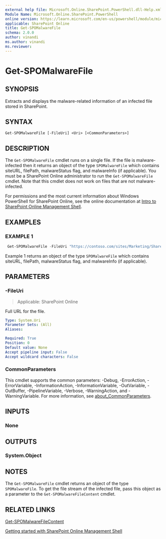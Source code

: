 ```yaml
---
external help file: Microsoft.Online.SharePoint.PowerShell.dll-Help.xml
Module Name: Microsoft.Online.SharePoint.PowerShell
online version: https://learn.microsoft.com/en-us/powershell/module/microsoft.online.sharepoint.powershell/get-spomalwarefile
applicable: SharePoint Online
title: Get-SPOMalwareFile
schema: 2.0.0
author: vinandi
ms.author: vinandi
ms.reviewer:
---
```


# Get-SPOMalwareFile

## SYNOPSIS

Extracts and displays the malware-related information of an infected file stored in SharePoint.

## SYNTAX

```
Get-SPOMalwareFile [-FileUri] <Uri> [<CommonParameters>]
```

## DESCRIPTION

The `Get-SPOMalwareFile` cmdlet runs on a single file. If the file is malware-infected then it returns an object of the type `SPOMalwareFile` which contains siteURL, filePath, malwareStatus flag, and malwareInfo (if applicable). You must be a SharePoint Online administrator to run the `Get-SPOMalwareFile` cmdlet. Note that this cmdlet does not work on files that are not malware-infected.

For permissions and the most current information about Windows PowerShell for SharePoint Online, see the online documentation at [Intro to SharePoint Online Management Shell](/powershell/sharepoint/sharepoint-online/introduction-sharepoint-online-management-shell).

## EXAMPLES

### EXAMPLE 1

```powershell
 Get-SPOMalwareFile -FileUri "https://contoso.com/sites/Marketing/Shared Documents/Doc1.docx"
```

Example 1 returns an object of the type `SPOMalwareFile` which contains siteURL, filePath, malwareStatus flag, and malwareInfo (if applicable).

## PARAMETERS

### -FileUri

> Applicable: SharePoint Online

Full URL for the file.

```yaml
Type: System.Uri
Parameter Sets: (All)
Aliases:

Required: True
Position: 0
Default value: None
Accept pipeline input: False
Accept wildcard characters: False
```

### CommonParameters
This cmdlet supports the common parameters: -Debug, -ErrorAction, -ErrorVariable, -InformationAction, -InformationVariable, -OutVariable, -OutBuffer, -PipelineVariable, -Verbose, -WarningAction, and -WarningVariable. For more information, see [about_CommonParameters](https://go.microsoft.com/fwlink/?LinkID=113216).

## INPUTS

### None

## OUTPUTS

### System.Object

## NOTES

The `Get-SPOMalwareFile` cmdlet returns an object of the type `SPOMalwareFile`. To get the file stream of the infected file, pass this object as a parameter to the `Get-SPOMalwareFileContent` cmdlet.

## RELATED LINKS

[Get-SPOMalwareFileContent](Get-SPOMalwareFileContent.md)

[Getting started with SharePoint Online Management Shell](/powershell/sharepoint/sharepoint-online/connect-sharepoint-online)
